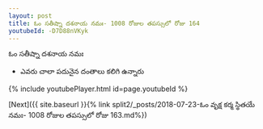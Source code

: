 ```yaml
---
layout: post
title: ఓం సతీష్నా దశనాయ నమః- 1008 రోజుల తపస్సులో రోజు 164
youtubeId: -D7D88nVKyk
---
```

 
 
 ఓం సతీష్నా దశనాయ నమః  
 
 -  ఎవరు చాలా పదునైన దంతాలు కలిగి ఉన్నారు 
 
  
 
  
 
 
 
 
 
 


{% include youtubePlayer.html id=page.youtubeId %}
 
[Next]({{ site.baseurl }}{% link  split2/_posts/2018-07-23-ఓం వృక్ష కర్మ స్థితయే నమః- 1008 రోజుల తపస్సులో రోజు 163.md%})
 
